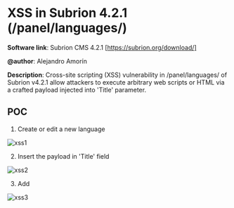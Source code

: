 # XSS in Subrion 4.2.1 (/panel/languages/)

**Software link**: Subrion CMS 4.2.1 [https://subrion.org/download/]

**@author**: Alejandro Amorín

**Description**: Cross-site scripting (XSS) vulnerability in /panel/languages/ of Subrion v4.2.1 allow attackers to execute arbitrary web scripts or HTML via a crafted payload injected into 'Title' parameter.

## POC

1. Create or edit a new language
   
![xss1](https://github.com/al3zx/xss_languages_subrion_4.2.1/assets/20266218/5acfe422-a9d6-4cab-993f-31f649e20c68)

2. Insert the payload in 'Title' field
   
![xss2](https://github.com/al3zx/xss_languages_subrion_4.2.1/assets/20266218/f4155395-bc5e-4180-b75b-83ff16b4812a)

3. Add
   
![xss3](https://github.com/al3zx/xss_languages_subrion_4.2.1/assets/20266218/eba8a8e2-c9f3-4ed6-9ba3-ee2448b96723)




